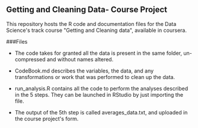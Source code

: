 ## Getting and Cleaning Data- Course Project

This repository hosts the R code and documentation files for the Data Science's track course "Getting and Cleaning data", available in coursera.


###Files

* The code takes for granted all the data is present in the same folder, un-compressed and without names altered.

* CodeBook.md describes the variables, the data, and any transformations or work that was performed to clean up the data.

* run_analysis.R contains all the code to perform the analyses described in the 5 steps. They can be launched in RStudio by just importing the file.

* The output of the 5th step is called averages_data.txt, and uploaded in the course project's form.
